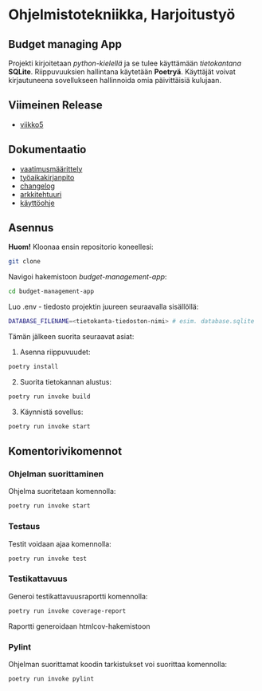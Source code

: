 # Ohjelmistotekniikka, Harjoitustyö

## Budget managing App

Projekti kirjoitetaan _python-kielellä_ ja se tulee käyttämään _tietokantana_ **SQLite**. Riippuvuuksien hallintana käytetään **Poetryä**.
Käyttäjät voivat kirjautuneena sovellukseen hallinnoida omia päivittäisiä kulujaan.
## Viimeinen Release
- [viikko5](https://github.com/BorisBanchev/ot-harjoitustyo/releases/tag/Viikko5)
## Dokumentaatio

- [vaatimusmäärittely](https://github.com/BorisBanchev/ot-harjoitustyo/tree/main/budget-management-app/dokumentaatio/vaatimusmaarittely.md)
- [työaikakirjanpito](https://github.com/BorisBanchev/ot-harjoitustyo/tree/main/budget-management-app/dokumentaatio/tyoaikakirjanpito.md)
- [changelog](https://github.com/BorisBanchev/ot-harjoitustyo/tree/main/budget-management-app/dokumentaatio/changelog.md)
- [arkkitehtuuri](https://github.com/BorisBanchev/ot-harjoitustyo/tree/main/budget-management-app/dokumentaatio/arkkitehtuuri.md)
- [käyttöohje](https://github.com/BorisBanchev/ot-harjoitustyo/blob/main/budget-management-app/dokumentaatio/kayttoohje.md)

## Asennus

**Huom!** Kloonaa ensin repositorio koneellesi:

```bash
git clone
```

Navigoi hakemistoon _budget-management-app_:

```bash
cd budget-management-app
```

Luo .env - tiedosto projektin juureen seuraavalla sisällöllä:

```bash
DATABASE_FILENAME=<tietokanta-tiedoston-nimi> # esim. database.sqlite
```

Tämän jälkeen suorita seuraavat asiat:

1. Asenna riippuvuudet:

```bash
poetry install
```

2. Suorita tietokannan alustus:

```bash
poetry run invoke build
```

3. Käynnistä sovellus:

```bash
poetry run invoke start
```

## Komentorivikomennot

### Ohjelman suorittaminen

Ohjelma suoritetaan komennolla:

```bash
poetry run invoke start
```

### Testaus

Testit voidaan ajaa komennolla:

```bash
poetry run invoke test
```

### Testikattavuus

Generoi testikattavuusraportti komennolla:

```bash
poetry run invoke coverage-report
```

Raportti generoidaan htmlcov-hakemistoon

### Pylint
Ohjelman suorittamat koodin tarkistukset voi suorittaa komennolla:

```bash
poetry run invoke pylint
```
